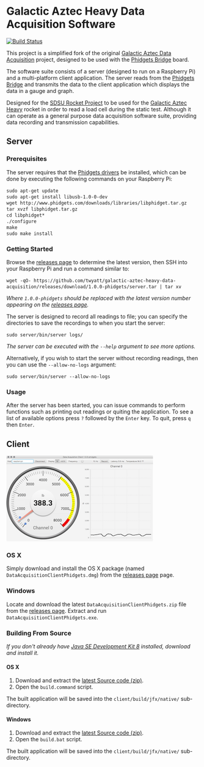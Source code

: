 # Galactic Aztec Heavy Data Acquisition Software
[![Build Status](https://travis-ci.org/twyatt/galactic-aztec-heavy-data-acquisition.svg?branch=master)](https://travis-ci.org/twyatt/galactic-aztec-heavy-data-acquisition)


This project is a simplified fork of the original [Galactic Aztec Data Acquisition] project, designed to be used with the [Phidgets Bridge] board.

The software suite consists of a server (designed to run on a Raspberry Pi) and a multi-platform client application. The server reads from the [Phidgets Bridge] and transmits the data to the client application which displays the data in a gauge and graph.

Designed for the [SDSU Rocket Project] to be used for the [Galactic Aztec Heavy] rocket in order to read a load cell during the static test. Although it can operate as a general purpose data acquisition software suite, providing data recording and transmission capabilities.


## Server

### Prerequisites

The server requires that the [Phidgets drivers] be installed, which can be done by executing the following commands on your Raspberry Pi:
```
sudo apt-get update
sudo apt-get install libusb-1.0-0-dev
wget http://www.phidgets.com/downloads/libraries/libphidget.tar.gz
tar xvzf libphidget.tar.gz
cd libphidget*
./configure
make
sudo make install
```

### Getting Started

Browse the [releases page] to determine the latest version, then SSH into your Raspberry Pi and run a command similar to:
```
wget -qO- https://github.com/twyatt/galactic-aztec-heavy-data-acquisition/releases/download/1.0.0-phidgets/server.tar | tar xv
```
_Where `1.0.0-phidgets` should be replaced with the latest version number appearing on the [releases page]._

The server is designed to record all readings to file; you can specify the directories to save the recordings to when you start the server:
```
sudo server/bin/server logs/
```
_The server can be executed with the `--help` argument to see more options._

Alternatively, if you wish to start the server without recording readings, then you can use the `--allow-no-logs` argument:
```
sudo server/bin/server --allow-no-logs
```

### Usage

After the server has been started, you can issue commands to perform functions such as printing out readings or quiting the application. To see a list of available options press `?` followed by the `Enter` key. To quit, press `q` then `Enter`.


## Client

[![Client Gauges Screenshot](artwork/thumb_client.png?raw=true)](artwork/client.png?raw=true)

### OS X

Simply download and install the OS X package (named `DataAcquisitionClientPhidgets.dmg`) from the [releases page] page.

### Windows

Locate and download the latest `DataAcquisitionClientPhidgets.zip` file from the [releases page]. Extract and run `DataAcquisitionClientPhidgets.exe`.

### Building From Source

_If you don't already have [Java SE Development Kit 8] installed, download and install it._

#### OS X

1. Download and extract the [latest Source code (zip)].
1. Open the `build.command` script.

The built application will be saved into the `client/build/jfx/native/` sub-directory.

#### Windows

1. Download and extract the [latest Source code (zip)].
1. Open the `build.bat` script.

The built application will be saved into the `client/build/jfx/native/` sub-directory.


[Galactic Aztec Data Acquisition]: https://github.com/twyatt/galactic-aztec-data-acquisition
[Phidgets Bridge]: http://www.phidgets.com/products.php?product_id=1046
[SDSU Rocket Project]: http://rocket.sdsu.edu/
[Galactic Aztec Heavy]: http://rocket.sdsu.edu/rockets#galactic-aztec-heavy
[Phidgets drivers]: http://www.phidgets.com/docs/OS_-_Linux#Installing
[releases page]: https://github.com/twyatt/galactic-aztec-heavy-data-acquisition/releases
[Java SE Development Kit 8]: http://www.oracle.com/technetwork/java/javase/downloads/jdk8-downloads-2133151.html
[latest Source code (zip)]: https://github.com/twyatt/galactic-aztec-heavy-data-acquisition/zipball/master